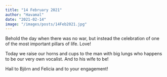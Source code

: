 ```yaml
---
title: "14 February 2021"
author: "Havamal"
date: "2021-02-14"
image: "/images/posts/14Feb2021.jpg"
---
```


Behold the day when there was no war, but instead the celebration of one of the most important pillars of life. Love!

Today we raise our horns and cups to the man with big lungs who happens to be our very own vocalist. And to his wife to be!

Hail to Björn and Felicia and to your engagement!
